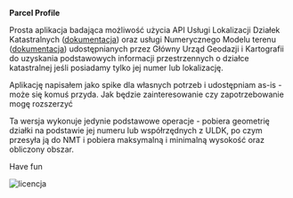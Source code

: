 **Parcel Profile**

Prosta aplikacja badająca możliwość użycia API Usługi Lokalizacji Działek Katastralnych ([dokumentacja](https://uldk.gugik.gov.pl/opis.html)) oraz usługi Numerycznego Modelu terenu ([dokumentacja](https://services.gugik.gov.pl/nmt/)) udostępnianych przez Główny Urząd Geodazji i Kartografii do uzyskania podstawowych informacji przestrzennych o działce katastralnej jeśli posiadamy tylko jej numer lub lokalizację.

Aplikację napisałem jako spike dla własnych potrzeb i udostępniam as-is - może się komuś przyda. Jak będzie zainteresowanie czy zapotrzebowanie mogę rozszerzyć

Ta wersja wykonuje jedynie podstawowe operacje - pobiera geometrię działki na podstawie jej numeru lub współrzędnych z ULDK, po czym przesyła ją do NMT i pobiera maksymalną i minimalną wysokość oraz obliczony obszar.

Have fun

![licencja](https://s23527.pcdn.co/wp-content/uploads/2015/12/DWTFPL.jpg.optimal.jpg "Logo Title Text 1")